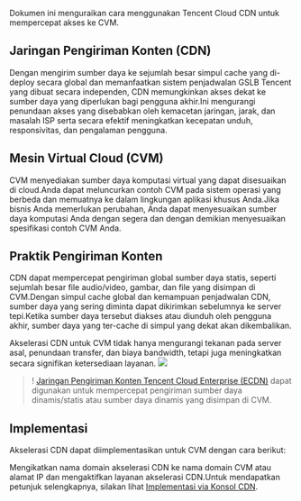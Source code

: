 Dokumen ini menguraikan cara menggunakan Tencent Cloud CDN untuk mempercepat akses ke CVM.

## Jaringan Pengiriman Konten (CDN)
Dengan mengirim sumber daya ke sejumlah besar simpul cache yang di-deploy secara global dan memanfaatkan sistem penjadwalan GSLB Tencent yang dibuat secara independen, CDN memungkinkan akses dekat ke sumber daya yang diperlukan bagi pengguna akhir.Ini mengurangi penundaan akses yang disebabkan oleh kemacetan jaringan, jarak, dan masalah ISP serta secara efektif meningkatkan kecepatan unduh, responsivitas, dan pengalaman pengguna.

## Mesin Virtual Cloud (CVM)
CVM menyediakan sumber daya komputasi virtual yang dapat disesuaikan di cloud.Anda dapat meluncurkan contoh CVM pada sistem operasi yang berbeda dan memuatnya ke dalam lingkungan aplikasi khusus Anda.Jika bisnis Anda memerlukan perubahan, Anda dapat menyesuaikan sumber daya komputasi Anda dengan segera dan dengan demikian menyesuaikan spesifikasi contoh CVM Anda.


## Praktik Pengiriman Konten

CDN dapat mempercepat pengiriman global sumber daya statis, seperti sejumlah besar file audio/video, gambar, dan file yang disimpan di CVM.Dengan simpul cache global dan kemampuan penjadwalan CDN, sumber daya yang sering diminta dapat dikirimkan sebelumnya ke server tepi.Ketika sumber daya tersebut diakses atau diunduh oleh pengguna akhir, sumber daya yang ter-cache di simpul yang dekat akan dikembalikan.

Akselerasi CDN untuk CVM tidak hanya mengurangi tekanan pada server asal, penundaan transfer, dan biaya bandwidth, tetapi juga meningkatkan secara signifikan ketersediaan layanan.
![](https://main.qcloudimg.com/raw/66e176f86760440228d930e077f21247.png)

>! [Jaringan Pengiriman Konten Tencent Cloud Enterprise (ECDN)](https://intl.cloud.tencent.com/product/ecdn) dapat digunakan untuk mempercepat pengiriman sumber daya dinamis/statis atau sumber daya dinamis yang disimpan di CVM.


## Implementasi

Akselerasi CDN dapat diimplementasikan untuk CVM dengan cara berikut:

Mengikatkan nama domain akselerasi CDN ke nama domain CVM atau alamat IP dan mengaktifkan layanan akselerasi CDN.Untuk mendapatkan petunjuk selengkapnya, silakan lihat [Implementasi via Konsol CDN](https://intl.cloud.tencent.com/document/product/228/32988).
